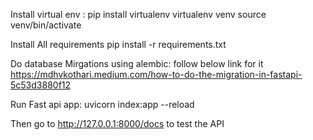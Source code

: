 Install virtual env :
pip install virtualenv
virtualenv venv
source venv/bin/activate

Install All requirements 
pip install -r requirements.txt

Do database Mirgations using alembic:
follow below link for it 
https://mdhvkothari.medium.com/how-to-do-the-migration-in-fastapi-5c53d3880f12


Run Fast api app:
uvicorn index:app --reload


Then go to http://127.0.0.1:8000/docs to test the API